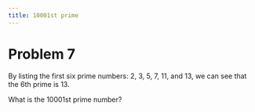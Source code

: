 ```yaml
---
title: 10001st prime
---
```

# Problem 7

By listing the first six prime numbers: 2, 3, 5, 7, 11, and 13, 
we can see that the 6th prime is 13.

What is the 10001st prime number?